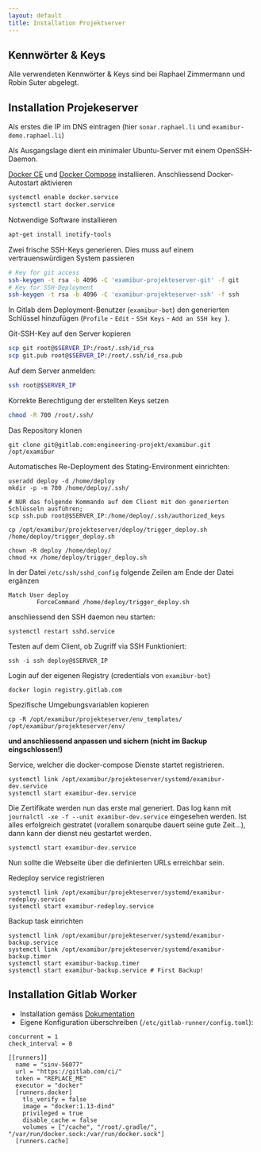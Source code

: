 ```yaml
---
layout: default
title: Installation Projektserver
---
```

## Kennwörter & Keys

Alle verwendeten Kennwörter & Keys sind bei Raphael Zimmermann und Robin Suter abgelegt.

## Installation Projekeserver

Als erstes die IP im DNS eintragen (hier `sonar.raphael.li` und `examibur-demo.raphael.li`)

Als Ausgangslage dient ein minimaler Ubuntu-Server mit einem OpenSSH-Daemon.

[Docker CE](https://docs.docker.com/engine/installation/linux/ubuntu/) und [Docker Compose](https://docs.docker.com/compose/install/) installieren. Anschliessend Docker-Autostart aktivieren

```bash
systemctl enable docker.service
systemctl start docker.service
```

Notwendige Software installieren

```bash
apt-get install inotify-tools
```

Zwei frische SSH-Keys generieren. Dies muss auf einem vertrauenswürdigen System passieren

```bash
# Key for git access
ssh-keygen -t rsa -b 4096 -C 'examibur-projekteserver-git' -f git
# Key for SSH-Deployment
ssh-keygen -t rsa -b 4096 -C 'examibur-projekteserver-ssh' -f ssh
```

In Gitlab dem Deployment-Benutzer (`examibur-bot`) den generierten Schlüssel hinzufügen (`Profile` - `Edit` - `SSH Keys` - `Add an SSH key `).

Git-SSH-Key auf den Server kopieren

```bash
scp git root@$SERVER_IP:/root/.ssh/id_rsa
scp git.pub root@$SERVER_IP:/root/.ssh/id_rsa.pub
```

Auf dem Server anmelden:

```bash
ssh root@$SERVER_IP
```

Korrekte Berechtigung der erstellten Keys setzen 

```bash
chmod -R 700 /root/.ssh/
```

Das Repository klonen

```
git clone git@gitlab.com:engineering-projekt/examibur.git /opt/examibur
```

Automatisches Re-Deployment des Stating-Environment einrichten:

```
useradd deploy -d /home/deploy
mkdir -p -m 700 /home/deploy/.ssh/

# NUR das folgende Kommando auf dem Client mit den generierten Schlüsseln ausführen;
scp ssh.pub root@$SERVER_IP:/home/deploy/.ssh/authorized_keys

cp /opt/examibur/projekteserver/deploy/trigger_deploy.sh /home/deploy/trigger_deploy.sh

chown -R deploy /home/deploy/
chmod +x /home/deploy/trigger_deploy.sh
```

In der Datei `/etc/ssh/sshd_config` folgende Zeilen am Ende der Datei ergänzen

```
Match User deploy
        ForceCommand /home/deploy/trigger_deploy.sh
```

anschliessend den SSH daemon neu starten:

```
systemctl restart sshd.service
```

Testen auf dem Client, ob Zugriff via SSH Funktioniert:

```
ssh -i ssh deploy@$SERVER_IP
```

Login auf der eigenen Registry (credentials von `examibur-bot`)

```
docker login registry.gitlab.com
```

Spezifische Umgebungsvariablen kopieren

```
cp -R /opt/examibur/projekteserver/env_templates/ /opt/examibur/projekteserver/env/
```

**und anschliessend anpassen und sichern (nicht im Backup eingschlossen!)**

Service, welcher die docker-compose Dienste startet registrieren.

```
systemctl link /opt/examibur/projekteserver/systemd/examibur-dev.service 
systemctl start examibur-dev.service
```

Die Zertifikate werden nun das erste mal generiert. Das log kann mit `journalctl -xe -f --unit examibur-dev.service` eingesehen werden.
Ist alles erfolgreich gestratet (vorallem sonarqube dauert seine gute Zeit...), dann kann der dienst neu gestartet werden.

```
systemctl start examibur-dev.service
```

Nun sollte die Webseite über die definierten URLs erreichbar sein.

Redeploy service registrieren

```
systemctl link /opt/examibur/projekteserver/systemd/examibur-redeploy.service 
systemctl start examibur-redeploy.service
```

Backup task einrichten

```
systemctl link /opt/examibur/projekteserver/systemd/examibur-backup.service
systemctl link /opt/examibur/projekteserver/systemd/examibur-backup.timer
systemctl start examibur-backup.timer
systemctl start examibur-backup.service # First Backup!
```

## Installation Gitlab Worker 

* Installation gemäss [Dokumentation](https://gitlab.com/gitlab-org/gitlab-ci-multi-runner/blob/master/docs/release_process/README.md)
* Eigene Konfiguration überschreiben (`/etc/gitlab-runner/config.toml`):

```
concurrent = 1
check_interval = 0

[[runners]]
  name = "sinv-56077"
  url = "https://gitlab.com/ci/"
  token = "REPLACE_ME"
  executor = "docker"
  [runners.docker]
    tls_verify = false
    image = "docker:1.13-dind"
    privileged = true
    disable_cache = false
    volumes = ["/cache", "/root/.gradle/", "/var/run/docker.sock:/var/run/docker.sock"]
  [runners.cache]

```
